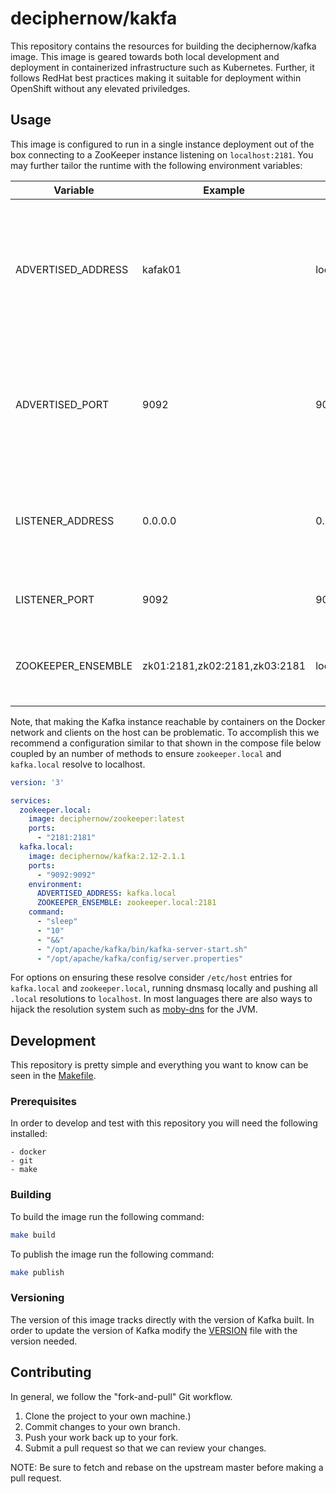 # deciphernow/kakfa

This repository contains the resources for building the deciphernow/kafka image. This image is geared towards both local development and deployment in containerized infrastructure such as Kubernetes.  Further, it follows RedHat best practices making it suitable for deployment within OpenShift without any elevated priviledges.

## Usage

This image is configured to run in a single instance deployment out of the box connecting to a ZooKeeper instance listening on `localhost:2181`.  You may further tailor the runtime with the following environment variables:

| Variable           | Example                       | Default             | Description                                                                                          |
|--------------------|-------------------------------|---------------------|------------------------------------------------------------------------------------------------------|
| ADVERTISED_ADDRESS | kafak01                       | localhost           | The address advertised within ZooKeeper (must be resolvable from clients and other Kafka instances). |
| ADVERTISED_PORT    | 9092                          | 9092                | The port advertised within ZooKeeper (must be reachable from clients and other Kafka instances).     |
| LISTENER_ADDRESS   | 0.0.0.0                       | 0.0.0.0             | The interface to which the server binds or 0.0.0.0 for all interfaces.                               |
| LISTENER_PORT      | 9092                          | 9092                | The port to which the servier binds.                                                                 |
| ZOOKEEPER_ENSEMBLE | zk01:2181,zk02:2181,zk03:2181 | localhost:2181      | The number of ticks before a server leaves the quorum.                                               |         

Note, that making the Kafka instance reachable by containers on the Docker network and clients on the host can be problematic.  To accomplish this we recommend a configuration similar to that shown in the compose file below coupled by an number of methods to ensure `zookeeper.local` and `kafka.local` resolve to localhost.

```yaml
version: '3'

services:
  zookeeper.local:
    image: deciphernow/zookeeper:latest
    ports:
      - "2181:2181"
  kafka.local:
    image: deciphernow/kafka:2.12-2.1.1
    ports:
      - "9092:9092"
    environment:
      ADVERTISED_ADDRESS: kafka.local
      ZOOKEEPER_ENSEMBLE: zookeeper.local:2181
    command:
      - "sleep"
      - "10"
      - "&&"
      - "/opt/apache/kafka/bin/kafka-server-start.sh"
      - "/opt/apache/kafka/config/server.properties"
```

For options on ensuring these resolve consider `/etc/host` entries for `kafka.local` and `zookeeper.local`, running dnsmasq locally and pushing all `.local` resolutions to `localhost`.  In most languages there are also ways to hijack the resolution system such as [moby-dns](https://github.com/DecipherNow/moby/tree/master/moby-dns) for the JVM.

## Development

This repository is pretty simple and everything you want to know can be seen in the [Makefile](./Makefile).

### Prerequisites

In order to develop and test with this repository you will need the following installed:

    - docker
    - git
    - make

### Building

To build the image run the following command:

```sh
make build
```

To publish the image run the following command:

```sh
make publish
```

### Versioning

The version of this image tracks directly with the version of Kafka built.  In order to update the version of Kafka modify the [VERSION](./VERSION) file with the version needed. 

## Contributing

In general, we follow the "fork-and-pull" Git workflow.

1. Clone the project to your own machine.)
1. Commit changes to your own branch.
1. Push your work back up to your fork.
1. Submit a pull request so that we can review your changes.

NOTE: Be sure to fetch and rebase on the upstream master before making a pull request.

